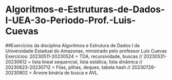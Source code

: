 # Algoritmos-e-Estruturas-de-Dados-I-UEA-3o-Periodo-Prof.-Luis-Cuevas
##Exercícios da disciplina Algoritmos e Estrutura de Dados I da Universidade Estadual do Amazonas, ministrado pelo professor Luis Cuevas
Exercícios:
20230511-20230524 = TDA, recursividade, buscas //
20230531-20230612 = lista lineal sequencial, lista estática, lista dinâmica //
20230623-20230712 = Filas, pilhas, deques, tabela hash //
20230726-20230802 = Árvore binária de busca e AVL.

